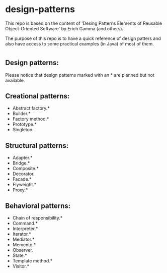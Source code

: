 # design-patterns

This repo is based on the content of 'Desing Patterns Elements of Reusable Object-Oriented Software' by Erich Gamma (and others).

The purpose of this repo is to have a quick reference of design patters and also have access to some practical examples (in Java) of most of them.

#

## Design patterns:
Please notice that design patterns marked with an * are planned but not available. 


## Creational patterns:
- Abstract factory.*
- Builder.*
- Factory method.*
- Prototype.*
- Singleton.

## Structural patterns:
- Adapter.*
- Bridge.*
- Composite.*
- Decorator.
- Facade.*
- Flyweight.*
- Proxy.*

## Behavioral patterns:
- Chain of responsibility.*
- Command.*
- Interpreter.*
- Iterator.*
- Mediator.*
- Memento.*
- Observer.
- State.*
- Template method.*
- Visitor.*


